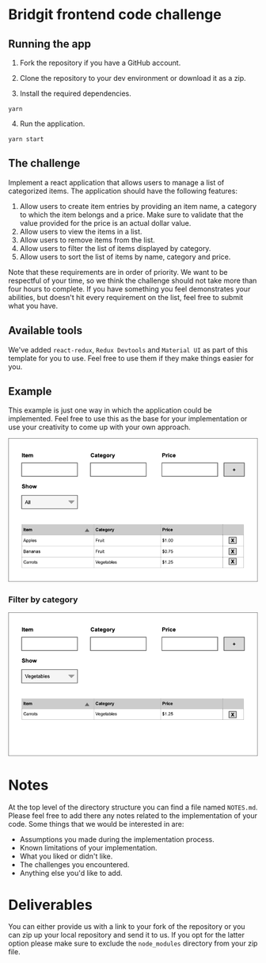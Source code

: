 # Bridgit frontend code challenge

## Running the app

1. Fork the repository if you have a GitHub account.

2. Clone the repository to your dev environment or download it as a zip.

3. Install the required dependencies.

```
yarn
```

4. Run the application.

```
yarn start
```

## The challenge

Implement a react application that allows users to manage a list of categorized items. The application should have the following features:

1. Allow users to create item entries by providing an item name, a category to which the item belongs and a price. Make sure to validate that the value provided for the price is an actual dollar value.
2. Allow users to view the items in a list.
3. Allow users to remove items from the list.
3. Allow users to filter the list of items displayed by category.
4. Allow users to sort the list of items by name, category and price.

Note that these requirements are in order of priority. We want to be respectful of your time, so we think the challenge should not take more than four hours to complete. If you have something you feel demonstrates your abilities, but doesn't hit every requirement on the list, feel free to submit what you have.

## Available tools

We've added `react-redux`, `Redux Devtools` and `Material UI` as part of this template for you to use. Feel free to use them if they make things easier for you.

## Example

This example is just one way in which the application could be implemented. Feel free to use this as the base for your implementation or use your creativity to come up with your own approach.

![Example](code-challenge.png)

### Filter by category

![Example](code-challenge-filtered.png)

# Notes

At the top level of the directory structure you can find a file named `NOTES.md`. Please feel free to add there any notes related to the implementation of your code. Some things that we would be interested in are:

* Assumptions you made during the implementation process.
* Known limitations of your implementation.
* What you liked or didn't like.
* The challenges you encountered.
* Anything else you'd like to add.

# Deliverables

You can either provide us with a link to your fork of the repository or you can zip up your local repository and send it to us. If you opt for the latter option please make sure to exclude the `node_modules` directory from your zip file.